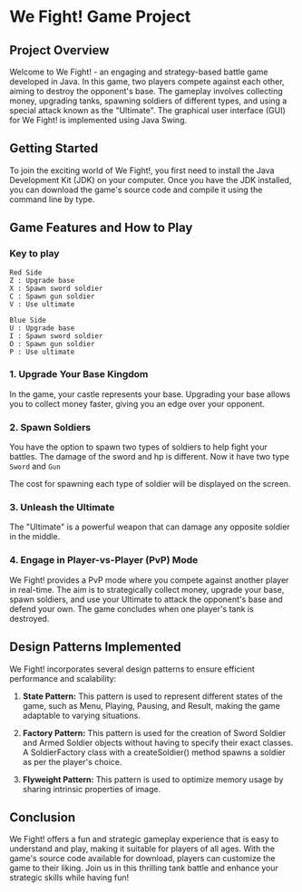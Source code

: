 # We Fight! Game Project

## Project Overview

Welcome to We Fight! - an engaging and strategy-based battle game developed in Java. In this game, two players compete against each other, aiming to destroy the opponent's base. The gameplay involves collecting money, upgrading tanks, spawning soldiers of different types, and using a special attack known as the "Ultimate". The graphical user interface (GUI) for We Fight! is implemented using Java Swing.

## Getting Started

To join the exciting world of We Fight!, you first need to install the Java Development Kit (JDK) on your computer. Once you have the JDK installed, you can download the game's source code and compile it using the command line by type.


## Game Features and How to Play

### Key to play

```
Red Side
Z : Upgrade base
X : Spawn sword soldier
C : Spawn gun soldier
V : Use ultimate

Blue Side
U : Upgrade base
I : Spawn sword soldier
O : Spawn gun soldier
P : Use ultimate
```


### 1. Upgrade Your Base Kingdom

In the game, your castle represents your base. Upgrading your base allows you to collect money faster, giving you an edge over your opponent.
### 2. Spawn Soldiers

You have the option to spawn two types of soldiers to help fight your battles. The damage of the sword and hp is different. Now it have two type `Sword` and `Gun`

The cost for spawning each type of soldier will be displayed on the screen.

### 3. Unleash the Ultimate

The "Ultimate" is a powerful weapon that can damage any opposite soldier in the middle.

### 4. Engage in Player-vs-Player (PvP) Mode

We Fight! provides a PvP mode where you compete against another player in real-time. The aim is to strategically collect money, upgrade your base, spawn soldiers, and use your Ultimate to attack the opponent's base and defend your own. The game concludes when one player's tank is destroyed.

## Design Patterns Implemented

We Fight! incorporates several design patterns to ensure efficient performance and scalability:

1. **State Pattern:** This pattern is used to represent different states of the game, such as Menu, Playing, Pausing, and Result, making the game adaptable to varying situations.

2. **Factory Pattern:** This pattern is used for the creation of Sword Soldier and Armed Soldier objects without having to specify their exact classes. A SoldierFactory class with a createSoldier() method spawns a soldier as per the player's choice.

3. **Flyweight Pattern:** This pattern is used to optimize memory usage by sharing intrinsic properties of image.
## Conclusion

We Fight! offers a fun and strategic gameplay experience that is easy to understand and play, making it suitable for players of all ages. With the game's source code available for download, players can customize the game to their liking. Join us in this thrilling tank battle and enhance your strategic skills while having fun!
